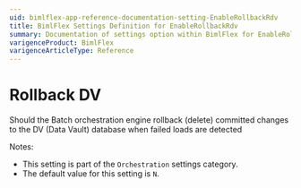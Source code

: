 ```yaml
---
uid: bimlflex-app-reference-documentation-setting-EnableRollbackRdv
title: BimlFlex Settings Definition for EnableRollbackRdv
summary: Documentation of settings option within BimlFlex for EnableRollbackRdv
varigenceProduct: BimlFlex
varigenceArticleType: Reference
---
```


# Rollback DV

Should the Batch orchestration engine rollback (delete) committed changes to the DV (Data Vault) database when failed loads are detected

Notes:
* This setting is part of the `Orchestration` settings category.
 * The default value for this setting is `N`.